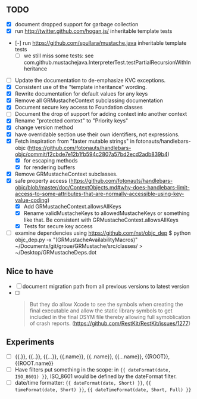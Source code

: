 ## TODO

- [X] document dropped support for garbage collection
- [X] run http://twitter.github.com/hogan.js/ inheritable template tests
- [-] run https://github.com/spullara/mustache.java inheritable template tests
    - [ ] we still miss some tests: see com.github.mustachejava.InterpreterTest.testPartialRecursionWithInheritance
- [ ] Update the documentation to de-emphasize KVC exceptions.
- [X] Consistent use of the "template inheritance" wording.
- [X] Rewrite documentation for default values for any keys
- [X] Remove all GRMustacheContext subclassing documentation
- [X] Document secure key access to Foundation classes
- [ ] Document the drop of support for adding context into another context
- [X] Rename "protected context" to "Priority keys"
- [X] change version method
- [X] have overridable section use their own identifiers, not expressions.
- [X] Fetch inspiration from "faster mutable strings" in fotonauts/handlebars-objc (https://github.com/fotonauts/handlebars-objc/commit/f2cbde7e12b1fb594c2807a57bd2ecd2adb839b4)
    - [X] for escaping methods
    - [X] for rendering buffers
- [X] Remove GRMustacheContext subclasses.
- [X] safe property access (https://github.com/fotonauts/handlebars-objc/blob/master/doc/ContextObjects.md#why-does-handlebars-limit-access-to-some-attributes-that-are-normally-accessible-using-key-value-coding)
  - [X] Add GRMustacheContext.allowsAllKeys
  - [X] Rename validMustacheKeys to allowedMustacheKeys or something like that. Be consistent with GRMustacheContext.allowsAllKeys
  - [X] Tests for secure key access
- [ ] examine dependencies using https://github.com/nst/objc_dep $ python objc_dep.py -x "(GRMustacheAvailabilityMacros)" ~/Documents/git/groue/GRMustache/src/classes/ > ~/Desktop/GRMustacheDeps.dot

## Nice to have

- [ ] document migration path from all previous versions to latest version
- [ ] > But they do allow Xcode to see the symbols when creating the final executable and allow the static library symbols to get included in the final DSYM file thereby allowing full symoblication of crash reports. (https://github.com/RestKit/RestKit/issues/1277)

## Experiments

- [ ] {{.}}, {{..}}, {{...}}, {{.name}}, {{..name}}, {{...name}}, {{ROOT}}, {{ROOT.name}}
- [ ] Have filters put something in the scope: in `{{ dateFormat(date, ISO_8601) }}`, ISO_8601 would be defined by the dateFormat filter.
- [ ] date/time formatter: `{{ dateFormat(date, Short) }}`, `{{ timeFormat(date, Short) }}`, `{{ dateTimeFormat(date, Short, Full) }}`
